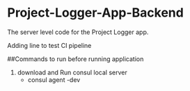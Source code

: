 # Project-Logger-App-Backend
The server level code for the Project Logger app.

Adding line to test CI pipeline

##Commands to run before running application

1. download and Run consul local server
    - consul agent -dev
